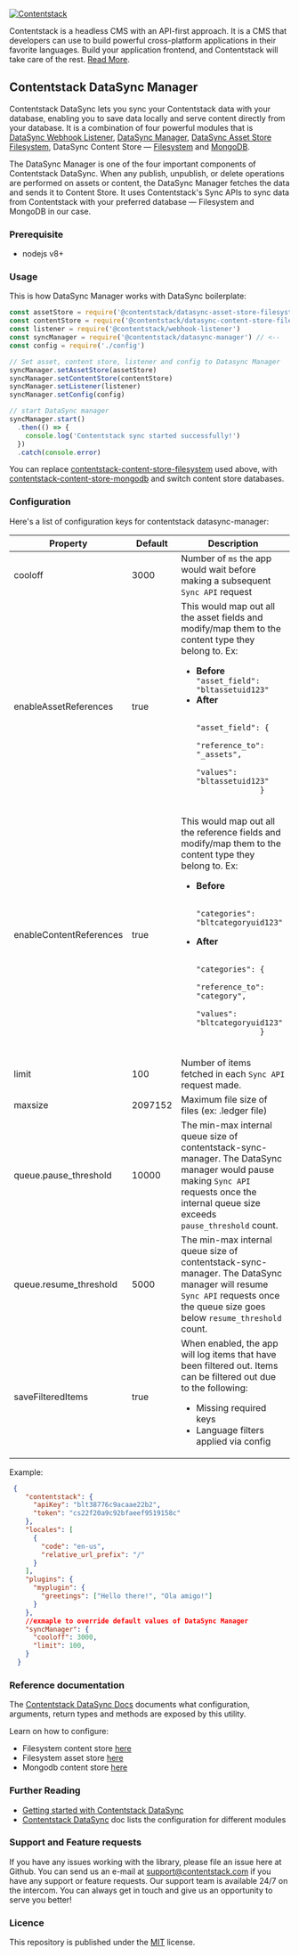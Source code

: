 [![Contentstack](https://www.contentstack.com/docs/static/images/contentstack.png)](https://www.contentstack.com/)

Contentstack is a headless CMS with an API-first approach. It is a CMS that developers can use to build powerful cross-platform applications in their favorite languages. Build your application frontend, and Contentstack will take care of the rest. [Read More](https://www.contentstack.com/).


## Contentstack DataSync Manager

Contentstack DataSync lets you sync your Contentstack data with your database, enabling you to save data locally and serve content directly from your database. It is a combination of four powerful modules that is [DataSync Webhook Listener](https://github.com/contentstack/webhook-listener), [DataSync Manager](https://github.com/contentstack/datasync-manager), [DataSync Asset Store Filesystem](https://github.com/contentstack/datasync-asset-store-filesystem), DataSync Content Store — [Filesystem](https://github.com/contentstack/datasync-content-store-filesystem) and [MongoDB](https://github.com/contentstack/datasync-content-store-filesystem).

The DataSync Manager is one of the four important components of Contentstack DataSync. When any publish, unpublish, or delete operations are performed on assets or content, the DataSync Manager fetches the data and sends it to Content Store. It uses Contentstack's Sync APIs to sync data from Contentstack with your preferred database — Filesystem and MongoDB in our case.


### Prerequisite
- nodejs v8+


### Usage

This is how DataSync Manager works with DataSync boilerplate:

```js
const assetStore = require('@contentstack/datasync-asset-store-filesystem')// <<--
const contentStore = require('@contentstack/datasync-content-store-filesystem')
const listener = require('@contentstack/webhook-listener')
const syncManager = require('@contentstack/datasync-manager') // <--
const config = require('./config')

// Set asset, content store, listener and config to Datasync Manager
syncManager.setAssetStore(assetStore)
syncManager.setContentStore(contentStore)
syncManager.setListener(listener)
syncManager.setConfig(config)

// start DataSync manager
syncManager.start()
  .then(() => {
    console.log('Contentstack sync started successfully!')
  })
  .catch(console.error)
```
You can replace [contentstack-content-store-filesystem]() used above, with [contentstack-content-store-mongodb]() and switch content store databases.

### Configuration

Here's a list of configuration keys for contentstack datasync-manager:

<table>
  <thead>
    <tr>
      <th>Property</th>
      <th>Default</th>
      <th>Description</th>
    </tr>
  </thead>
  <tbody>
    <tr>
      <td>cooloff</td>
      <td>3000</td>
      <td>Number of <code>ms</code> the app would wait before making a subsequent <code>Sync API</code> request</td>
    </tr>
    <tr>
      <td>enableAssetReferences</td>
      <td>true</td>
      <td>
        This would map out all the asset fields and modify/map them to the content type they belong to. Ex:
        <ul>
          <li><strong>Before</strong></li>
            <code>"asset_field": "bltassetuid123"</code>
          <li><strong>After</strong></li>
            <code>
              "asset_field": {
                "reference_to": "_assets",
                "values": "bltassetuid123"
              }
            </code>
        </ul>
      </td>
    </tr>
    <tr>
      <td>enableContentReferences</td>
      <td>true</td>
      <td>
        This would map out all the reference fields and modify/map them to the content type they belong to. Ex:
        <ul>
          <li><strong>Before</strong></li>
            <code>
              "categories": "bltcategoryuid123"
            </code>
          <li><strong>After</strong></li>
            <code>
              "categories": {
                "reference_to": "category",
                "values": "bltcategoryuid123"
              }
            </code>
        </ul>
      </td>
    </tr>
    <tr>
      <td>limit</td>
      <td>100</td>
      <td>Number of items fetched in each <code>Sync API</code> request made.</td>
    </tr>
    <tr>
      <td>maxsize</td>
      <td>2097152</td>
      <td>Maximum file size of files (ex: .ledger file)</td>
    </tr>
    <tr>
      <td>queue.pause_threshold</td>
      <td>
        10000
      </td>
      <td>The min-max internal queue size of contentstack-sync-manager. The DataSync manager would pause making <code>Sync API</code> requests once the internal queue size exceeds <code>pause_threshold</code> count.</td>
    </tr>
    <tr>
      <td>queue.resume_threshold</td>
      <td>
        5000
      </td>
      <td>The min-max internal queue size of contentstack-sync-manager. The DataSync manager will resume <code>Sync API</code> requests once the queue size goes below <code>resume_threshold</code> count.</td>
    </tr>
    <tr>
      <td>saveFilteredItems</td>
      <td>
        true
      </td>
      <td>
        When enabled, the app will log items that have been filtered out. Items can be filtered out due to the following:
        <ul>
          <li>Missing required keys</li>
          <li>Language filters applied via config</li>
        </ul>
      </td>
    </tr>
  </tbody>
</table>


Example: 

```json
 {
    "contentstack": {
      "apiKey": "blt38776c9acaae22b2",
      "token": "cs22f20a9c92bfaeef9519158c"
    },
    "locales": [
      {
        "code": "en-us",
        "relative_url_prefix": "/"
      }
    ],
    "plugins": {
      "myplugin": {
        "greetings": ["Hello there!", "Ola amigo!"]
      }
    },
    //exmaple to override default values of DataSync Manager
    "syncManager": {
      "cooloff": 3000,
      "limit": 100,
    }
  }
```


### Reference documentation

The [Contentstack DataSync Docs]() documents what configuration, arguments, return types and methods are exposed by this utility.

Learn on how to configure:
- Filesystem content store [here](https://github.com/contentstack/contentstack-content-store-filesystem)
- Filesystem asset store [here](https://github.com/contentstack/contentstack-asset-store-filesystem)
- Mongodb content store [here](https://github.com/contentstack/contentstack-content-store-mongodb)


### Further Reading

- [Getting started with Contentstack DataSync](https://www.contentstack.com/docs/guide/synchronization/contentstack-datasync)
- [Contentstack DataSync](https://www.contentstack.com/docs/guide/synchronization/contentstack-datasync/configuration-files-for-contentstack-datasync) doc lists the configuration for different modules


### Support and Feature requests

If you have any issues working with the library, please file an issue here at Github.
You can send us an e-mail at support@contentstack.com if you have any support or feature requests. Our support team is available 24/7 on the intercom. You can always get in touch and give us an opportunity to serve you better!


### Licence

This repository is published under the [MIT](LICENSE) license.